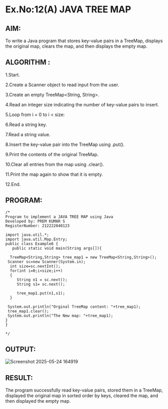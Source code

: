 # Ex.No:12(A)         JAVA TREE MAP
## AIM:
To write a Java program that stores key-value pairs in a TreeMap, displays the original map, clears the map, and then displays the empty map.

## ALGORITHM :

1.Start.

2.Create a Scanner object to read input from the user.

3.Create an empty TreeMap<String, String>.

4.Read an integer size indicating the number of key-value pairs to insert.

5.Loop from i = 0 to i < size:

6.Read a string key.

7.Read a string value.

8.Insert the key-value pair into the TreeMap using .put().

9.Print the contents of the original TreeMap.

10.Clear all entries from the map using .clear().

11.Print the map again to show that it is empty.

12.End.



## PROGRAM:
 ```
/*
Program to implement a JAVA TREE MAP using Java
Developed by: PREM KUMAR S
RegisterNumber: 212222040123

import java.util.*;
import java.util.Map.Entry;  
public class Example6 {  
    public static void main(String args[]){  

   TreeMap<String,String> tree_map1 = new TreeMap<String,String>();      
  Scanner sc=new Scanner(System.in);
   int size=sc.nextInt();
   for(int i=0;i<size;i++)
   {
      String n1 = sc.next();
      String s1= sc.next();
       
   	  tree_map1.put(n1,s1);  
   }
    
  System.out.println("Orginal TreeMap content: "+tree_map1);
  tree_map1.clear();
  System.out.println("The New map: "+tree_map1);
 }
}

*/
```









## OUTPUT:
![Screenshot 2025-05-24 164919](https://github.com/user-attachments/assets/8cb729ad-954d-4821-bb44-486ab0229c77)



## RESULT:
The program successfully read key-value pairs, stored them in a TreeMap, displayed the original map in sorted order by keys, cleared the map, and then displayed the empty map.
